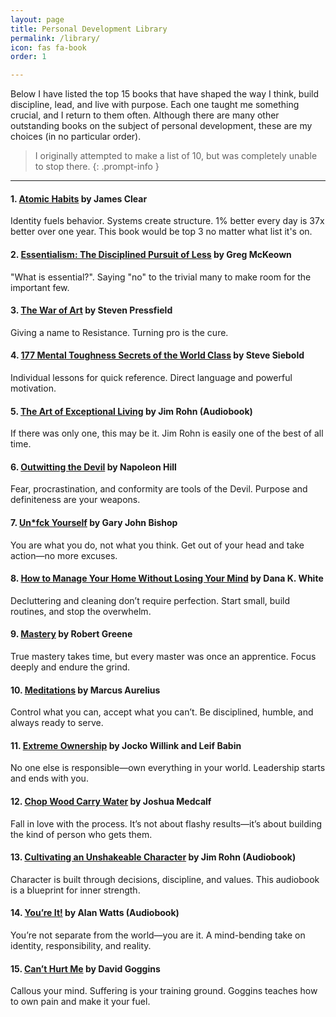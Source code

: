 ```yaml
---
layout: page
title: Personal Development Library
permalink: /library/
icon: fas fa-book
order: 1

---
```


Below I have listed the top 15 books that have shaped the way I think, build discipline, lead, and live with purpose. Each one taught me something crucial, and I return to them often. Although there are many other outstanding books on the subject of personal development, these are my choices (in no particular order). 

> I originally attempted to make a list of 10, but was completely unable to stop there. 
{: .prompt-info }

---

#### 1. <u><strong>Atomic Habits</strong></u> by James Clear
Identity fuels behavior. Systems create structure. 1% better every day is 37x better over one year. This book would be top 3 no matter what list it's on. 

#### 2. <u><strong>Essentialism: The Disciplined Pursuit of Less</strong></u> by Greg McKeown
"What is essential?". Saying "no" to the trivial many to make room for the important few. 

#### 3. <u><strong>The War of Art</strong></u> by Steven Pressfield 
Giving a name to Resistance. Turning pro is the cure. 

#### 4. <u><strong>177 Mental Toughness Secrets of the World Class</strong></u> by Steve Siebold 
Individual lessons for quick reference. Direct language and powerful motivation.

#### 5. <u><strong>The Art of Exceptional Living</strong></u> by Jim Rohn (Audiobook) 
If there was only one, this may be it. Jim Rohn is easily one of the best of all time.

#### 6. <u><strong>Outwitting the Devil</strong></u> by Napoleon Hill 
Fear, procrastination, and conformity are tools of the Devil. Purpose and definiteness are your weapons.

#### 7. <u><strong>Un*fck Yourself</strong></u> by Gary John Bishop 
You are what you do, not what you think. Get out of your head and take action—no more excuses.

#### 8. <u><strong>How to Manage Your Home Without Losing Your Mind</strong></u> by Dana K. White 
Decluttering and cleaning don’t require perfection. Start small, build routines, and stop the overwhelm.

#### 9. <u><strong>Mastery</strong></u> by Robert Greene 
True mastery takes time, but every master was once an apprentice. Focus deeply and endure the grind.

#### 10. <u><strong>Meditations</strong></u> by Marcus Aurelius 
Control what you can, accept what you can’t. Be disciplined, humble, and always ready to serve.

#### 11. <u><strong>Extreme Ownership</strong></u> by Jocko Willink and Leif Babin 
No one else is responsible—own everything in your world. Leadership starts and ends with you.

#### 12. <u><strong>Chop Wood Carry Water</strong></u> by Joshua Medcalf 
Fall in love with the process. It’s not about flashy results—it’s about building the kind of person who gets them.

#### 13. <u><strong>Cultivating an Unshakeable Character</strong></u> by Jim Rohn (Audiobook) 
Character is built through decisions, discipline, and values. This audiobook is a blueprint for inner strength.

#### 14. <u><strong>You’re It!</strong></u> by Alan Watts (Audiobook) 
You’re not separate from the world—you are it. A mind-bending take on identity, responsibility, and reality.

#### 15. <u><strong>Can’t Hurt Me</strong></u> by David Goggins 
Callous your mind. Suffering is your training ground. Goggins teaches how to own pain and make it your fuel.
